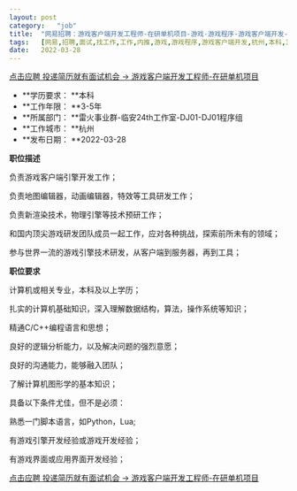```yaml
---
layout:	post
category:	"job"
title:	"网易招聘：游戏客户端开发工程师-在研单机项目-游戏-游戏程序-游戏客户端开发-杭州本科3-5年"
tags:	[网易,招聘,面试,找工作,工作,内推,游戏,游戏程序,游戏客户端开发,杭州,本科,3-5年]
date:	2022-03-28
---
```


[点击应聘 投递简历就有面试机会 ->  游戏客户端开发工程师-在研单机项目](http://mobile.bole.netease.com/bole/boleDetail?id=14416&employeeId=346f03c3cda5f04c&key=all)



- **学历要求： **本科
- **工作年限： **3-5年
- **所属部门： **雷火事业群-临安24th工作室-DJ01-DJ01程序组
- **工作城市： **杭州
- **发布日期： **2022-03-28



**职位描述**

负责游戏客户端引擎开发工作；

负责地图编辑器，动画编辑器，特效等工具研发工作；

负责新渲染技术，物理引擎等技术预研工作；

和国内顶尖游戏研发团队成员一起工作，应对各种挑战，探索前所未有的领域；

参与世界一流的游戏引擎技术研发，从客户端到服务器，再到工具；



**职位要求**

计算机或相关专业，本科及以上学历；

扎实的计算机基础知识，深入理解数据结构，算法，操作系统等知识；

精通C/C++编程语言和思想；

良好的逻辑分析能力，以及解决问题的强烈意愿；

良好的沟通能力，能够融入团队；

了解计算机图形学的基本知识；



具备以下条件尤佳，但不是必须：

熟悉一门脚本语言，如Python，Lua;

有游戏引擎开发经验或游戏开发经验；

有游戏界面或应用界面开发经验；



[点击应聘 投递简历就有面试机会 ->  游戏客户端开发工程师-在研单机项目](http://mobile.bole.netease.com/bole/boleDetail?id=14416&employeeId=346f03c3cda5f04c&key=all)